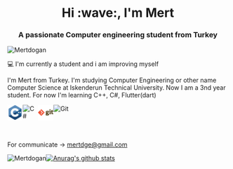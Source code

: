 <h1 align="center">Hi :wave:, I'm Mert</h1>
<h3 align="center">A passionate Computer engineering student from Turkey</h3>

<p align="left"> <img src="https://komarev.com/ghpvc/?username=Sylar-Z31" alt="Mertdogan" /> </p>

:computer: I'm currently a student and i am improving myself

I'm Mert from Turkey. I'm studying Computer Engineering or other name Computer Science at Iskenderun Technical University. Now I am a 3nd year student. For now I'm learning C++, C#, Flutter(dart)


<img align="left" alt="C++" width="35px" src="https://raw.githubusercontent.com/github/explore/80688e429a7d4ef2fca1e82350fe8e3517d3494d/topics/cpp/cpp.png" />
<img align="left" alt="C#" width="35px" src="https://user-images.githubusercontent.com/78795973/178966377-1193fec3-c483-4151-98ec-34708829647e.png" />
<img align="left" alt="Git" width="35px" src="https://raw.githubusercontent.com/github/explore/80688e429a7d4ef2fca1e82350fe8e3517d3494d/topics/git/git.png" />
<img align="left" alt="Git" width="45px" src="https://user-images.githubusercontent.com/78795973/178966684-1e520082-df15-4052-b0f5-74abea0345b6.jpg" />
<br />
<br />
<br />
<br />

For communicate -> [mertdge@gmail.com](mailto:mertdge@gmail.com)

<p><img align="left" src="https://github-readme-stats.vercel.app/api/top-langs/?username=Sylar-Z31&layout=compact&hide=html" alt="Mertdogan"

[![Anurag's github stats](https://github-readme-stats.vercel.app/api?username=Sylar-Z31)](https://github.com/anuraghazra/github-readme-stats)
